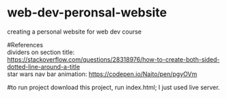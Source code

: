 # web-dev-peronsal-website
 creating a personal website for web dev course

#References  
dividers on section title: https://stackoverflow.com/questions/28318976/how-to-create-both-sided-dotted-line-around-a-title  
star wars nav bar animation: https://codepen.io/Naito/pen/pgyOVm

#to run project
download this project, run index.html; I just used live server.
